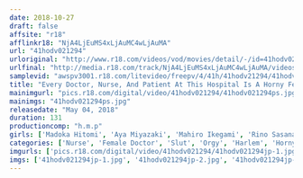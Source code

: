 ```yaml
---
date: 2018-10-27
draft: false
affsite: "r18"
afflinkr18: "NjA4LjEuMS4xLjAuMC4wLjAuMA"
url: "41hodv021294"
urloriginal: "http://www.r18.com/videos/vod/movies/detail/-/id=41hodv021294"
urlfinal: "http://media.r18.com/track/NjA4LjEuMS4xLjAuMC4wLjAuMA/videos/vod/movies/detail/-/id=41hodv021294"
samplevid: "awspv3001.r18.com/litevideo/freepv/4/41h/41hodv21294/41hodv21294_dmb_w.mp4"
title: "Every Doctor, Nurse, And Patient At This Hospital Is A Horny Female Hungry For A Man And Now They're Locked On To Me And Hitting Me With Peachy Ass Temptation, And I Could No Longer Resist And Got A Full On Hard On And They Fucked Me Until My Balls Were Bone Dry, And So I Decided To Check Myself In Again!"
mainimgurl: "pics.r18.com/digital/video/41hodv021294/41hodv021294ps.jpg"
mainimgs: "41hodv021294ps.jpg"
releasedate: "May 04, 2018"
duration: 131
productioncomp: "h.m.p"
girls: ['Madoka Hitomi', 'Aya Miyazaki', 'Mahiro Ikegami', 'Rino Sasanami', 'Akari Hoshimiya']
categories: ['Nurse', 'Female Doctor', 'Slut', 'Orgy', 'Harlem', 'Horny', 'Hi-Def']
imgurls: ['pics.r18.com/digital/video/41hodv021294/41hodv021294jp-1.jpg', 'pics.r18.com/digital/video/41hodv021294/41hodv021294jp-2.jpg', 'pics.r18.com/digital/video/41hodv021294/41hodv021294jp-3.jpg', 'pics.r18.com/digital/video/41hodv021294/41hodv021294jp-4.jpg', 'pics.r18.com/digital/video/41hodv021294/41hodv021294jp-5.jpg', 'pics.r18.com/digital/video/41hodv021294/41hodv021294jp-6.jpg', 'pics.r18.com/digital/video/41hodv021294/41hodv021294jp-7.jpg', 'pics.r18.com/digital/video/41hodv021294/41hodv021294jp-8.jpg', 'pics.r18.com/digital/video/41hodv021294/41hodv021294jp-9.jpg', 'pics.r18.com/digital/video/41hodv021294/41hodv021294jp-10.jpg', 'pics.r18.com/digital/video/41hodv021294/41hodv021294jp-11.jpg', 'pics.r18.com/digital/video/41hodv021294/41hodv021294jp-12.jpg', 'pics.r18.com/digital/video/41hodv021294/41hodv021294jp-13.jpg', 'pics.r18.com/digital/video/41hodv021294/41hodv021294jp-14.jpg', 'pics.r18.com/digital/video/41hodv021294/41hodv021294jp-15.jpg', 'pics.r18.com/digital/video/41hodv021294/41hodv021294jp-16.jpg', 'pics.r18.com/digital/video/41hodv021294/41hodv021294jp-17.jpg', 'pics.r18.com/digital/video/41hodv021294/41hodv021294jp-18.jpg', 'pics.r18.com/digital/video/41hodv021294/41hodv021294jp-19.jpg', 'pics.r18.com/digital/video/41hodv021294/41hodv021294jp-20.jpg']
imgs: ['41hodv021294jp-1.jpg', '41hodv021294jp-2.jpg', '41hodv021294jp-3.jpg', '41hodv021294jp-4.jpg', '41hodv021294jp-5.jpg', '41hodv021294jp-6.jpg', '41hodv021294jp-7.jpg', '41hodv021294jp-8.jpg', '41hodv021294jp-9.jpg', '41hodv021294jp-10.jpg', '41hodv021294jp-11.jpg', '41hodv021294jp-12.jpg', '41hodv021294jp-13.jpg', '41hodv021294jp-14.jpg', '41hodv021294jp-15.jpg', '41hodv021294jp-16.jpg', '41hodv021294jp-17.jpg', '41hodv021294jp-18.jpg', '41hodv021294jp-19.jpg', '41hodv021294jp-20.jpg']
---
```

